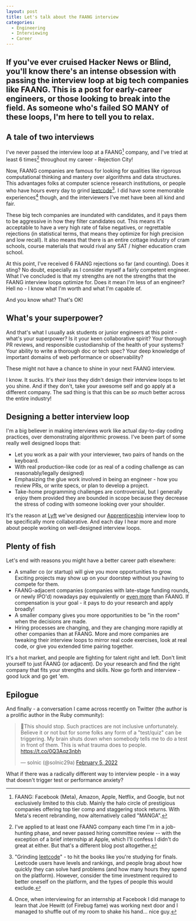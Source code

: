 ```yaml
---
layout: post
title: Let's talk about the FAANG interview
categories:
  - Engineering
  - Interviewing
  - Career
---
```


<h2 class="intro">If you've ever cruised Hacker News or Blind, you'll know there's an intense obsession with passing the interview loop at big tech companies like FAANG. This is a post for early-career engineers, or those looking to break into the field. As someone who's failed SO MANY of these loops, I'm here to tell you to relax.</h2>

## A tale of two interviews

I've never passed the interview loop at a FAANG[^1] company, and I've tried at least 6 times[^2] throughout my career - Rejection City!

Now, FAANG companies are famous for looking for qualities like rigorous computational thinking and mastery over algorithms and data structures. This advantages folks at computer science research institutions, or people who have hours every day to grind [leetcode](https://leetcode.com/)[^3]. I did have some memorable experiences[^4] though, and the interviewers I've met have been all kind and fair.

These big tech companies are inundated with candidates, and it pays them to be aggressive in how they filter candidates out. This means it's acceptable to have a very high rate of false negatives, or regrettable rejections (in statistical terms, that means they optimize for high precision and low recall). It also means that there is an entire cottage industry of cram schools, course materials that would rival any SAT / higher education cram school.

At this point, I've received 6 FAANG rejections so far (and counting). Does it sting? No doubt, especially as I consider myself a fairly competent engineer. What I've concluded is that my strengths are not the strengths that the FAANG interview loops optimize for. Does it mean I'm less of an engineer? Hell no - I know what I'm worth and what I'm capable of.

And you know what? That's OK!

## What's your superpower?

And that's what I usually ask students or junior engineers at this point - what's your superpower? Is it your keen collaborative spirit? Your thorough PR reviews, and responsible custodianship of the health of your systems? Your ability to write a thorough doc or tech spec? Your deep knowledge of important domains of web performance or observability?

These might not have a chance to shine in your next FAANG interview.

I know. It sucks. It's *their loss* they didn't design their interview loops to let you shine. And if they don't, take your awesome self and go apply at a different company. The sad thing is that this can be *so much* better across the entire industry!

## Designing a better interview loop

I'm a big believer in making interviews work like actual day-to-day coding practices, over demonstrating algorithmic prowess. I've been part of some really well designed loops that:

* Let you work as a pair with your interviewer, two pairs of hands on the keyboard.
* With real production-like code (or as real of a coding challenge as can reasonably/legally designed)
* Emphasizing the glue work involved in being an engineer - how you review PRs, or write specs, or plan to develop a project.
* Take-home programming challenges are controversial, but I generally enjoy them provided they are bounded in scope because they decrease the stress of coding with someone looking over your shoulder.

It's the reason at [Lyft](https://www.lyft.com) we've designed our [Apprenticeship](https://www.lyft.com/careers/university) interview loop to be specifically more collaborative. And each day I hear more and more about people working on well-designed interview loops.

## Plenty of fish

Let's end with reasons you might have a better career path elsewhere:

* A smaller co (or startup) will give you more opportunities to grow. Exciting projects may show up on your doorstep without you having to compete for them.
* FAANG-adjacent companies (companies with late-stage funding rounds, or newly IPO'd) nowadays pay equivalently or [even more](https://www.levels.fyi) than FAANG. If compensation is your goal - it pays to do your research and apply broadly!
* A smaller company gives you more opportunities to be "in the room" when the decisions are made.
* Hiring processes are changing, and they are changing more rapidly at other companies than at FAANG. More and more companies are tweaking their interview loops to mirror real code exercises, look at real code, or give you extended time pairing together.

It's a hot market, and people are fighting for talent right and left. Don't limit yourself to just FAANG (or adjacent). Do your research and find the right company that fits your strengths and skills. Now go forth and interview - good luck and go get 'em.

## Epilogue

And finally - a conversation I came across recently on Twitter (the author is a prolific author in the Ruby community):

<blockquote class="twitter-tweet"><p lang="en" dir="ltr">🧵This should stop. Such practices are not inclusive unfortunately. Believe it or not but for some folks any form of a &quot;test/quiz&quot; can be triggering. My brain shuts down when somebody tells me to do a test in front of them. This is what trauma does to people. <a href="https://t.co/0Q3Aqz3nbh">https://t.co/0Q3Aqz3nbh</a></p>&mdash; solnic (@solnic29a) <a href="https://twitter.com/solnic29a/status/1489872039393517575?ref_src=twsrc%5Etfw">February 5, 2022</a></blockquote> <script async src="https://platform.twitter.com/widgets.js" charset="utf-8"></script>

What if there was a radically different way to interview people - in a way that doesn't trigger test or performance anxiety?


[^1]: FAANG: Facebook (Meta), Amazon, Apple, Netflix, and Google, but not exclusively limited to this club. Mainly the halo circle of prestigious companies offering top tier comp and staggering stock returns. With Meta's recent rebranding, now alternatively called "MANGA".

[^2]: I've applied to at least one FAANG company each time I'm in a job-hunting phase, and never passed hiring committee review -- with the exception of a brief internship at Apple, which I'll confess I didn't do great at either. But that's a different blog post altogether. 

[^3]: "Grinding [leetcode](https://www.leetcode.com)" - to hit the books like you're studying for finals. Leetcode users have levels and rankings, and people brag about how quickly they can solve hard problems (and how many hours they spend on the platform). However, consider the time investment required to better oneself on the platform, and the types of people this would exclude.

[^4]: Once, when interviewing for an internship at Facebook I did manage to learn that Joe Hewitt (of Firebug fame) was working next door and I managed to shuffle out of my room to shake his hand... nice guy.
